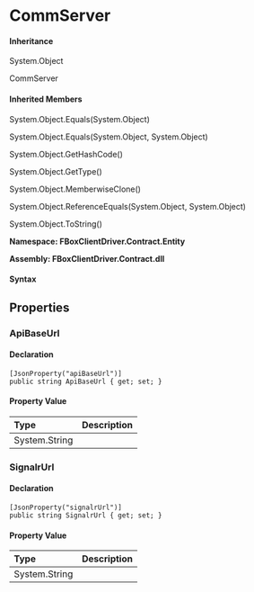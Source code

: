 # CommServer

#### Inheritance

System.Object

CommServer

#### Inherited Members

System.Object.Equals\(System.Object\)

System.Object.Equals\(System.Object, System.Object\)

System.Object.GetHashCode\(\)

System.Object.GetType\(\)

System.Object.MemberwiseClone\(\)

System.Object.ReferenceEquals\(System.Object, System.Object\)

System.Object.ToString\(\)

**Namespace: FBoxClientDriver.Contract.Entity**

**Assembly: FBoxClientDriver.Contract.dll**

#### Syntax <a id="FBoxClientDriver_Contract_Entity_CommServer_syntax"></a>

## Properties <a id="properties"></a>

### ApiBaseUrl <a id="FBoxClientDriver_Contract_Entity_CommServer_ApiBaseUrl"></a>

#### Declaration

```text
[JsonProperty("apiBaseUrl")]
public string ApiBaseUrl { get; set; }
```

#### Property Value

| Type | Description |
| :--- | :--- |
| System.String |  |

### SignalrUrl <a id="FBoxClientDriver_Contract_Entity_CommServer_SignalrUrl"></a>

#### Declaration

```text
[JsonProperty("signalrUrl")]
public string SignalrUrl { get; set; }
```

#### Property Value

| Type | Description |
| :--- | :--- |
| System.String |  |

